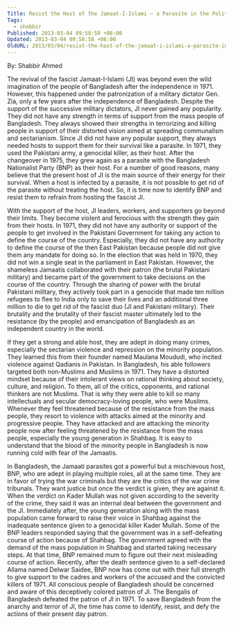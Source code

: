 ```yaml
---
Title: Resist the Host of the Jamaat-I-Islami – a Parasite in the Political Arena of Bangladesh.
Tags:
  - shabbir
Published: 2013-03-04 09:58:58 +06:00
Updated: 2013-03-04 09:58:58 +06:00
OldURL: 2013/03/04/resist-the-host-of-the-jamaat-i-islami-a-parasite-in-the-political-arena-of-bangladesh/
---
```


By: Shabbir Ahmed


The revival of the fascist Jamaat-I-Islami (JI) was beyond even the wild imagination of the people of Bangladesh after the independence in 1971. However, this happened under the patronization of a military dictator Gen. Zia, only a few years after the independence of Bangladesh. Despite the support of the successive military dictators, JI never gained any popularity. They did not have any strength in terms of support from the mass people of Bangladesh. They always showed their strengths in terrorizing and killing people in support of their distorted vision aimed at spreading communalism and sectarianism. Since JI did not have any popular support, they always needed hosts to support them for their survival like a parasite. In 1971, they used the Pakistani army, a genocidal killer, as their host. After the changeover in 1975, they grew again as a parasite with the Bangladesh Nationalist Party (BNP) as their host. For a number of good reasons, many believe that the present host of JI is the main source of their energy for their survival. When a host is infected by a parasite, it is not possible to get rid of the parasite without treating the host. So, it is time now to identify BNP and resist them to refrain from hosting the fascist JI.

With the support of the host, JI leaders, workers, and supporters go beyond their limits. They become violent and ferocious with the strength they gain from their hosts. In 1971, they did not have any authority or support of the people to get involved in the Pakistani Government for taking any action to define the course of the country. Especially, they did not have any authority to define the course of the then East Pakistan because people did not give them any mandate for doing so. In the election that was held in 1970, they did not win a single seat in the parliament in East Pakistan. However, the shameless Jamaatis collaborated with their patron (the brutal Pakistani military) and became part of the government to take decisions on the course of the country. Through the sharing of power with the brutal Pakistani military, they actively took part in a genocide that made ten million refugees to flee to India only to save their lives and an additional three million to die to get rid of the fascist duo (JI and Pakistani military). Their brutality and the brutality of their fascist master ultimately led to the resistance (by the people) and emancipation of Bangladesh as an independent country in the world. 

If they get a strong and able host, they are adept in doing many crimes, especially the sectarian violence and repression on the minority population. They learned this from their founder named Maulana Moududi, who incited violence against Qadianis in Pakistan. In Bangladesh, his able followers targeted both non-Muslims and Muslims in 1971. They have a distorted mindset because of their intolerant views on rational thinking about society, culture, and religion. To them, all of the critics, opponents, and rational thinkers are not Muslims. That is why they were able to kill so many intellectuals and secular democracy-loving people, who were Muslims. Whenever they feel threatened because of the resistance from the mass people, they resort to violence with attacks aimed at the minority and progressive people. They have attacked and are attacking the minority people now after feeling threatened by the resistance from the mass people, especially the young generation in Shahbag. It is easy to understand that the blood of the minority people in Bangladesh is now running cold with fear of the Jamaatis.
 
In Bangladesh, the Jamaati parasites got a powerful but a mischievous host, BNP, who are adept in playing multiple roles, all at the same time. They are in favor of trying the war criminals but they are the critics of the war crime tribunals. They want justice but once the verdict is given, they are against it. When the verdict on Kader Mullah was not given according to the severity of the crime, they said it was an internal deal between the government and the JI. Immediately after, the young generation along with the mass population came forward to raise their voice in Shahbag against the inadequate sentence given to a genocidal killer Kader Mullah. Some of the BNP leaders responded saying that the government was in a self-defeating course of action because of Shahbag. The government agreed with the demand of the mass population in Shahbag and started taking necessary steps. At that time, BNP remained mum to figure out their next misleading course of action. Recently, after the death sentence given to a self-declared Allama named Delwar Saidee, BNP now has come out with their full strength to give support to the cadres and workers of the accused and the convicted killers of 1971. All conscious people of Bangladesh should be concerned and aware of this deceptively colored patron of JI. The Bengalis of Bangladesh defeated the patron of JI in 1971. To save Bangladesh from the anarchy and terror of JI, the time has come to identify, resist, and defy the actions of their present day patron. 

